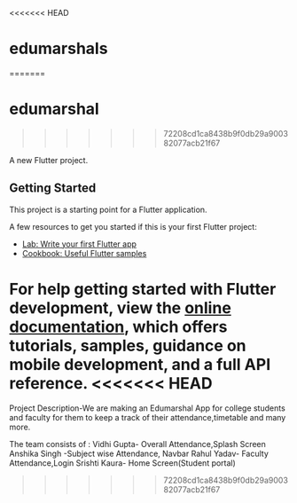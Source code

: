 <<<<<<< HEAD
# edumarshals
=======
# edumarshal
>>>>>>> 72208cd1ca8438b9f0db29a900382077acb21f67

A new Flutter project.

## Getting Started

This project is a starting point for a Flutter application.

A few resources to get you started if this is your first Flutter project:

- [Lab: Write your first Flutter app](https://docs.flutter.dev/get-started/codelab)
- [Cookbook: Useful Flutter samples](https://docs.flutter.dev/cookbook)

For help getting started with Flutter development, view the
[online documentation](https://docs.flutter.dev/), which offers tutorials,
samples, guidance on mobile development, and a full API reference.
<<<<<<< HEAD
=======
Project Description-We are making an Edumarshal App for college students and faculty for them to keep a track of their attendance,timetable and many more.

The team consists of :
            Vidhi Gupta- Overall Attendance,Splash Screen
            Anshika Singh -Subject wise Attendance, Navbar
            Rahul Yadav- Faculty Attendance,Login
            Srishti Kaura- Home Screen(Student portal)
>>>>>>> 72208cd1ca8438b9f0db29a900382077acb21f67
